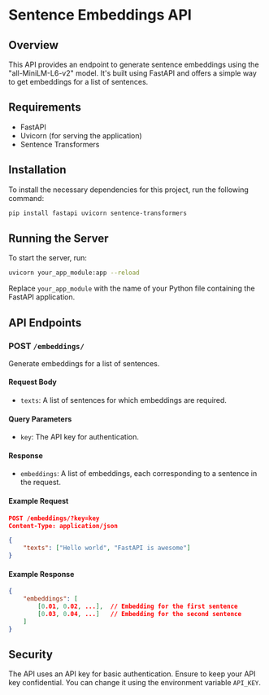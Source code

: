 # Sentence Embeddings API

## Overview

This API provides an endpoint to generate sentence embeddings using the "all-MiniLM-L6-v2" model. It's built using FastAPI and offers a simple way to get embeddings for a list of sentences.

## Requirements

- FastAPI
- Uvicorn (for serving the application)
- Sentence Transformers

## Installation

To install the necessary dependencies for this project, run the following command:

```bash
pip install fastapi uvicorn sentence-transformers
```

## Running the Server

To start the server, run:

```bash
uvicorn your_app_module:app --reload
```

Replace `your_app_module` with the name of your Python file containing the FastAPI application.

## API Endpoints

### POST `/embeddings/`

Generate embeddings for a list of sentences.

#### Request Body

- `texts`: A list of sentences for which embeddings are required.

#### Query Parameters

- `key`: The API key for authentication.

#### Response

- `embeddings`: A list of embeddings, each corresponding to a sentence in the request.

#### Example Request

```json
POST /embeddings/?key=key
Content-Type: application/json

{
    "texts": ["Hello world", "FastAPI is awesome"]
}
```

#### Example Response

```json
{
    "embeddings": [
        [0.01, 0.02, ...],  // Embedding for the first sentence
        [0.03, 0.04, ...]   // Embedding for the second sentence
    ]
}
```

## Security

The API uses an API key for basic authentication. Ensure to keep your API key confidential. You can change it using the environment variable `API_KEY`.